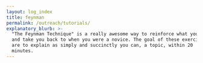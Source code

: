```yaml
---
layout: log_index
title: feynman
permalink: /outreach/tutorials/
explanatory_blurb: >-
  "The Feynman Technique" is a really awesome way to reinforce what you know,
  and take you back to when you were a novice. The goal of these exercises
  are to explain as simply and succinctly you can, a topic, within 20
  minutes.
---
```

